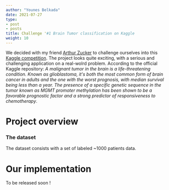 ```yaml
---
author: "Younes Belkada"
date: 2021-07-27
type:
- post 
- posts
title: Challenge '#1 Brain Tumor classification on Kaggle
weight: 10
---
```


We decided with my friend [Arthur Zucker](https://arthurzucker.github.io/) to challenge ourselves into this [Kaggle competition](https://www.kaggle.com/c/rsna-miccai-brain-tumor-radiogenomic-classification/overview).
The project looks quite exciting, with a serious and challenging application on a real-wolrd problem. According to the official Kaggle repository: *A malignant tumor in the brain is a life-threatening condition. Known as glioblastoma, it's both the most common form of brain cancer in adults and the one with the worst prognosis, with median survival being less than a year. The presence of a specific genetic sequence in the tumor known as MGMT promoter methylation has been shown to be a favorable prognostic factor and a strong predictor of responsiveness to chemotherapy*. 

# Project overview

### The dataset

The dataset consists with a set of labeled ~1000 patients data. 

# Our implementation

To be released soon !